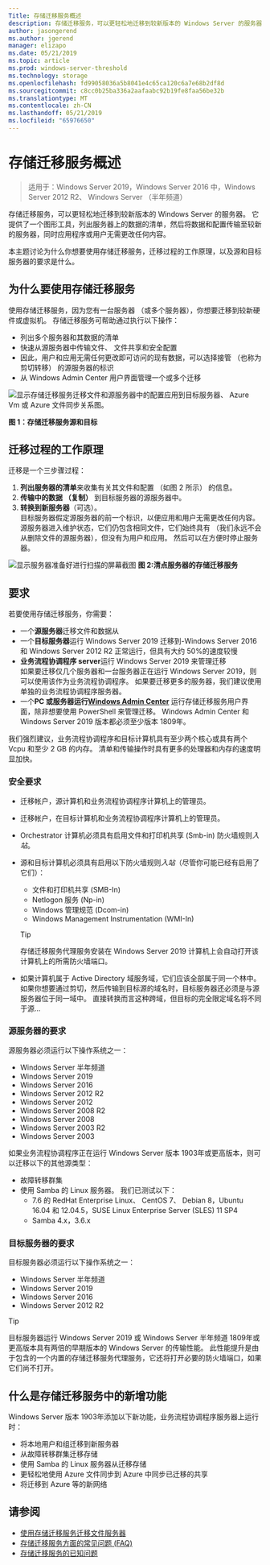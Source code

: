```yaml
---
Title: 存储迁移服务概述
description: 存储迁移服务，可以更轻松地迁移到较新版本的 Windows Server 的服务器。 它提供了一个图形工具，列出服务器上的数据的清单，然后将数据和配置传输至较新的服务器，同时应用程序或用户无需更改任何内容。
author: jasongerend
ms.author: jgerend
manager: elizapo
ms.date: 05/21/2019
ms.topic: article
ms.prod: windows-server-threshold
ms.technology: storage
ms.openlocfilehash: fd99058036a5b8041e4c65ca120c6a7e68b2df8d
ms.sourcegitcommit: c8cc0b25ba336a2aafaabc92b19fe8faa56be32b
ms.translationtype: MT
ms.contentlocale: zh-CN
ms.lasthandoff: 05/21/2019
ms.locfileid: "65976650"
---
```

# <a name="storage-migration-service-overview"></a>存储迁移服务概述

>适用于：Windows Server 2019，Windows Server 2016 中，Windows Server 2012 R2、 Windows Server （半年频道）

存储迁移服务，可以更轻松地迁移到较新版本的 Windows Server 的服务器。 它提供了一个图形工具，列出服务器上的数据的清单，然后将数据和配置传输至较新的服务器，同时应用程序或用户无需更改任何内容。

本主题讨论为什么你想要使用存储迁移服务，迁移过程的工作原理，以及源和目标服务器的要求是什么。

## <a name="why-use-storage-migration-service"></a>为什么要使用存储迁移服务

使用存储迁移服务，因为您有一台服务器 （或多个服务器），你想要迁移到较新硬件或虚拟机。 存储迁移服务可帮助通过执行以下操作：

- 列出多个服务器和其数据的清单
- 快速从源服务器中传输文件、 文件共享和安全配置
- 因此，用户和应用无需任何更改即可访问的现有数据，可以选择接管 （也称为剪切转移） 的源服务器的标识
- 从 Windows Admin Center 用户界面管理一个或多个迁移

![显示存储迁移服务迁移文件和源服务器中的配置应用到目标服务器、 Azure Vm 或 Azure 文件同步关系图。](media\overview\storage-migration-service-diagram.png)

**图 1：存储迁移服务源和目标**

## <a name="how-the-migration-process-works"></a>迁移过程的工作原理

迁移是一个三步骤过程：

1. **列出服务器的清单**来收集有关其文件和配置 （如图 2 所示） 的信息。
2. **传输中的数据 （复制）** 到目标服务器的源服务器中。
3. **转换到新服务器**（可选）。<br>目标服务器假定源服务器的前一个标识，以便应用和用户无需更改任何内容。 <br>源服务器进入维护状态，它们仍包含相同文件，它们始终具有 （我们永远不会从删除文件的源服务器），但没有为用户和应用。 然后可以在方便时停止服务器。

![显示服务器准备好进行扫描的屏幕截图](media/migrate/inventory.png)
**图 2:清点服务器的存储迁移服务**

## <a name="requirements"></a>要求

若要使用存储迁移服务，你需要：

- 一个**源服务器**迁移文件和数据从
- 一个**目标服务器**运行 Windows Server 2019 迁移到-Windows Server 2016 和 Windows Server 2012 R2 正常运行，但具有大约 50%的速度较慢
- **业务流程协调程序 server**运行 Windows Server 2019 来管理迁移  <br>如果要迁移仅几个服务器和一台服务器正在运行 Windows Server 2019，则可以使用该作为业务流程协调程序。 如果要迁移更多的服务器，我们建议使用单独的业务流程协调程序服务器。
- 一个**PC 或服务器运行[Windows Admin Center](../../manage/windows-admin-center/understand/windows-admin-center.md)** 运行存储迁移服务用户界面，除非想要使用 PowerShell 来管理迁移。 Windows Admin Center 和 Windows Server 2019 版本都必须至少版本 1809年。

我们强烈建议，业务流程协调程序和目标计算机具有至少两个核心或具有两个 Vcpu 和至少 2 GB 的内存。 清单和传输操作时具有更多的处理器和内存的速度明显加快。

### <a name="security-requirements"></a>安全要求

- 迁移帐户，源计算机和业务流程协调程序计算机上的管理员。
- 迁移帐户，在目标计算机和业务流程协调程序计算机上的管理员。
- Orchestrator 计算机必须具有启用文件和打印机共享 (Smb-in) 防火墙规则*入站*。
- 源和目标计算机必须具有启用以下防火墙规则*入站*（尽管你可能已经有启用了它们）：
  - 文件和打印机共享 (SMB-In)
  - Netlogon 服务 (Np-in)
  - Windows 管理规范 (Dcom-in)
  - Windows Management Instrumentation (WMI-In)
  
  > [!TIP]
  > 存储迁移服务代理服务安装在 Windows Server 2019 计算机上会自动打开该计算机上的所需防火墙端口。
- 如果计算机属于 Active Directory 域服务域，它们应该全部属于同一个林中。 如果你想要通过剪切，然后传输到目标源的域名时，目标服务器还必须是与源服务器位于同一域中。 直接转换而言这种跨域，但目标的完全限定域名将不同于源...

### <a name="requirements-for-source-servers"></a>源服务器的要求

源服务器必须运行以下操作系统之一：

- Windows Server 半年频道
- Windows Server 2019
- Windows Server 2016
- Windows Server 2012 R2
- Windows Server 2012
- Windows Server 2008 R2
- Windows Server 2008
- Windows Server 2003 R2
- Windows Server 2003

如果业务流程协调程序正在运行 Windows Server 版本 1903年或更高版本，则可以迁移以下的其他源类型：

- 故障转移群集
- 使用 Samba 的 Linux 服务器。 我们已测试以下：
    - 7.6 的 RedHat Enterprise Linux、 CentOS 7、 Debian 8，Ubuntu 16.04 和 12.04.5，SUSE Linux Enterprise Server (SLES) 11 SP4
    - Samba 4.x，3.6.x

### <a name="requirements-for-destination-servers"></a>目标服务器的要求

目标服务器必须运行以下操作系统之一：

- Windows Server 半年频道
- Windows Server 2019
- Windows Server 2016
- Windows Server 2012 R2

> [!TIP]
> 目标服务器运行 Windows Server 2019 或 Windows Server 半年频道 1809年或更高版本具有两倍的早期版本的 Windows Server 的传输性能。 此性能提升是由于包含的一个内置的存储迁移服务代理服务，它还将打开必要的防火墙端口，如果它们尚不打开。

## <a name="whats-new-in-storage-migration-service"></a>什么是存储迁移服务中的新增功能

Windows Server 版本 1903年添加以下新功能，业务流程协调程序服务器上运行时：

- 将本地用户和组迁移到新服务器
- 从故障转移群集迁移存储
- 使用 Samba 的 Linux 服务器从迁移存储
- 更轻松地使用 Azure 文件同步到 Azure 中同步已迁移的共享
- 将迁移到 Azure 等的新网络

## <a name="see-also"></a>请参阅

- [使用存储迁移服务迁移文件服务器](migrate-data.md)
- [存储迁移服务方面的常见问题 (FAQ)](faq.md)
- [存储迁移服务的已知问题](known-issues.md)
